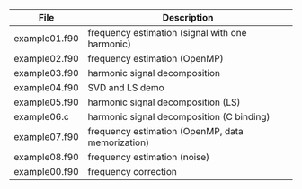 | File | Description |
| --- | --- |
| example01.f90         | frequency estimation (signal with one harmonic) |
| example02.f90         | frequency estimation (OpenMP) |
| example03.f90         | harmonic signal decomposition |
| example04.f90         | SVD and LS demo |
| example05.f90         | harmonic signal decomposition (LS) |
| example06.c           | harmonic signal decomposition (C binding) |
| example07.f90         | frequency estimation (OpenMP, data memorization) |
| example08.f90         | frequency estimation (noise) |
| example00.f90         | frequency correction |
